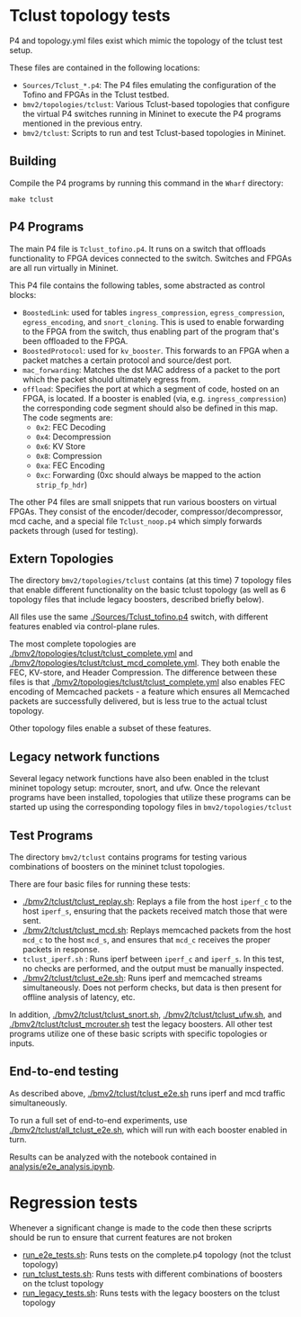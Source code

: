# Tclust topology tests

P4 and topology.yml files exist which mimic the topology of the tclust test setup.

These files are contained in the following locations:

* `Sources/Tclust_*.p4`: The P4 files emulating the configuration of the Tofino and FPGAs in the Tclust testbed.
* `bmv2/topologies/tclust`: Various Tclust-based topologies that configure the virtual P4 switches running in Mininet to execute the P4 programs mentioned in the previous entry.
* `bmv2/tclust`: Scripts to run and test Tclust-based topologies in Mininet.


## Building

Compile the P4 programs by running this command in the `Wharf` directory:
```
make tclust
```


## P4 Programs

The main P4 file is `Tclust_tofino.p4`. It runs on a switch that offloads
functionality to FPGA devices connected to the switch.
Switches and FPGAs are all run virtually in Mininet.

This P4 file contains the following tables, some abstracted as control blocks:
* `BoostedLink`: used for tables `ingress_compression`, `egress_compression`, `egress_encoding`,
  and `snort_cloning`.
  This is used to enable forwarding to the FPGA from the switch, thus enabling part of the program that's been offloaded to the FPGA.
* `BoostedProtocol`: used for `kv_booster`. This forwards to an FPGA when a packet matches a certain
  protocol and source/dest port.
* `mac_forwarding`: Matches the dst MAC address of a packet to the port which the packet should
  ultimately egress from.
* `offload`: Specifies the port at which a segment of code, hosted on an FPGA, is located.
  If a booster is enabled (via, e.g. `ingress_compression`) the corresponding code segment should
  also be defined in this map.
  The code segments are:
  * `0x2`: FEC Decoding
  * `0x4`: Decompression
  * `0x6`: KV Store
  * `0x8`: Compression
  * `0xa`: FEC Encoding
  * `0xc`: Forwarding (0xc should always be mapped to the action `strip_fp_hdr`)

The other P4 files are small snippets that run various boosters on virtual FPGAs.
They consist of the encoder/decoder, compressor/decompressor, mcd cache, and a special
file `Tclust_noop.p4` which simply forwards packets through (used for testing).


## Extern Topologies

The directory `bmv2/topologies/tclust` contains (at this time) 7 topology files that enable
different functionality on the basic tclust topology (as well as 6 topology files that
include legacy boosters, described briefly below).

All files use the same [./Sources/Tclust_tofino.p4](./Sources/Tclust_tofino.p4) switch, with different features enabled
via control-plane rules.

The most complete topologies are [./bmv2/topologies/tclust/tclust_complete.yml](./bmv2/topologies/tclust/tclust_complete.yml) and
[./bmv2/topologies/tclust/tclust_mcd_complete.yml](./bmv2/topologies/tclust/tclust_mcd_complete.yml).
They both enable the FEC, KV-store, and Header Compression. The difference
between these files is that
[./bmv2/topologies/tclust/tclust_complete.yml](./bmv2/topologies/tclust/tclust_complete.yml)
also enables FEC encoding of Memcached packets - a feature which ensures all
Memcached packets are successfully delivered, but is less true to the actual
tclust topology.

Other topology files enable a subset of these features.


## Legacy network functions

Several legacy network functions have also been enabled in the tclust mininet topology setup:
mcrouter, snort, and ufw.
Once the relevant programs have been installed, topologies that utilize these programs
can be started up using the corresponding topology files in `bmv2/topologies/tclust`


## Test Programs

The directory `bmv2/tclust` contains programs for testing various combinations of
boosters on the mininet tclust topologies.

There are four basic files for running these tests:
* [./bmv2/tclust/tclust_replay.sh](./bmv2/tclust/tclust_replay.sh): Replays a file from the host `iperf_c` to the host `iperf_s`, ensuring that the packets received match those that were sent.
* [./bmv2/tclust/tclust_mcd.sh](./bmv2/tclust/tclust_mcd.sh): Replays memcached packets from the host `mcd_c` to the host `mcd_s`, and ensures that `mcd_c` receives the proper packets in response.
* `tclust_iperf.sh` : Runs iperf between `iperf_c` and `iperf_s`. In this test, no checks are
performed, and the output must be manually inspected.
* [./bmv2/tclust/tclust_e2e.sh](./bmv2/tclust/tclust_e2e.sh): Runs iperf and memcached streams simultaneously. Does not perform checks,
but data is then present for offline analysis of latency, etc.

In addition, [./bmv2/tclust/tclust_snort.sh](./bmv2/tclust/tclust_snort.sh), [./bmv2/tclust/tclust_ufw.sh](./bmv2/tclust/tclust_ufw.sh),
 and [./bmv2/tclust/tclust_mcrouter.sh](./bmv2/tclust/tclust_mcrouter.sh) test the legacy boosters.
All other test programs utilize one of these basic scripts with specific topologies or inputs.


## End-to-end testing

As described above, [./bmv2/tclust/tclust_e2e.sh](./bmv2/tclust/tclust_e2e.sh) runs iperf and mcd traffic simultaneously.

To run a full  set of end-to-end experiments, use [./bmv2/tclust/all_tclust_e2e.sh](./bmv2/tclust/all_tclust_e2e.sh), which will
run with each booster enabled in turn.

Results can be analyzed with the notebook contained in [analysis/e2e_analysis.ipynb](analysis/e2e_analysis.ipynb).


# Regression tests

Whenever a significant change is made to the code then these scriprts should be
run to ensure that current features are not broken

* [run_e2e_tests.sh](run_e2e_tests.sh): Runs tests on the complete.p4 topology (not the tclust topology)
* [run_tclust_tests.sh](run_tclust_tests.sh): Runs tests with different combinations of boosters on the tclust topology
* [run_legacy_tests.sh](run_legacy_tests.sh): Runs tests with the legacy boosters on the tclust topology
